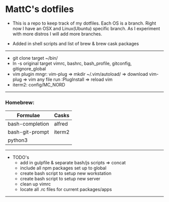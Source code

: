 # MattC's dotfiles  

* This is a repo to keep track of my dotfiles.  Each OS is a branch.  Right now I have an OSX and Linux(Ubuntu) specific branch.  As I experiment with more distros I will add more branches.  
  
* Added in shell scripts and list of brew & brew cask packages  
---  

* git clone  target ~/bin/  
* ln -s original target vimrc, bashrc, bash_profile, gitconfig, gitignore_global 
* vim plugin mngr: vim-plug => mkdir ~/.vim/autoload/ => download vim-plug => vim any file run :PlugInstall => reload vim  
* iterm2: config/MC_NORD  

---  

### Homebrew:  

|Formulae         |Casks   |
|-----------------|--------|
|bash-completion  |alfred  |  
|bash-git-prompt  |iterm2  |
|python3          |        |  


---  

* TODO's  
    * add in gulpfile & separate bash/js scripts => concat  
    * include all npm packages set up to global  
    * create bash script to setup new workstation  
    * create bash script to setup new server  
    * clean up vimrc  
    * locate all .rc files for current packages/apps  

---  
